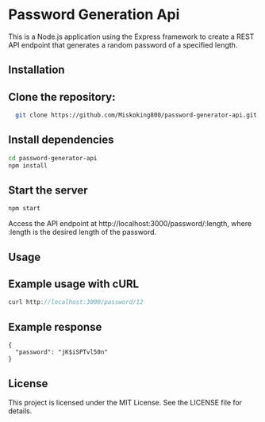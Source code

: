 
# Password Generation Api

This is a Node.js application using the Express framework to create a REST API endpoint that generates a random password of a specified length.


## Installation
## Clone the repository:



```bash
  git clone https://github.com/Miskoking800/password-generator-api.git

```
    
## Install dependencies

```bash
cd password-generator-api
npm install
```
## Start the server

```bash
npm start
```
Access the API endpoint at http://localhost:3000/password/:length, where :length is the desired length of the password.
## Usage


## Example usage with cURL



```javascript
curl http://localhost:3000/password/12
```
## Example response


```responce
{
  "password": "jK$iSPTvl50n"
}
```



## License

This project is licensed under the MIT License. See the LICENSE file for details.

